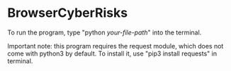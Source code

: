 # BrowserCyberRisks

To run the program, type "python *your-file-path*" into the terminal.

Important note: this program requires the request module, which does not come with python3 by default. To install it, use "pip3 install requests" in terminal.
